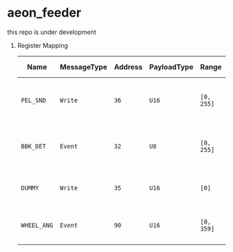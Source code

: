 # aeon_feeder

this repo is under development

1. Register Mapping

   | Name        | MessageType | Address | PayloadType | Range      | Access | Default Value | Description                                    |
   | ----------- | ----------- | ------- | ----------- | ---------- | ------ | ------------- | ---------------------------------------------- |
   | `PEL_SND`   | `Write`     | `36`    | `U16`       | `[0, 255]` | `WR`   | `0`           | Deliver 1 pellet when write opration triggered |
   | `BBK_DET`   | `Event`     | `32`    | `U8`        | `[0, 255]` | `R`    | `0`           | Send the value 1 when the pellet delivered     |
   | `DUMMY`     | `Write`     | `35`    | `U16`       | `[0]`      | `WR`   | `0`           | Empty Register for backward compatibility      |
   | `WHEEL_ANG` | `Event`     | `90`    | `U16`       | `[0, 359]` | `R`    | `0`           | Return the current position of the wheel       |
